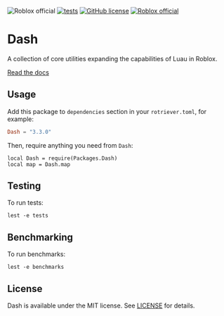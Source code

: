 ![Roblox official](https://img.shields.io/badge/Roblox%20official-black?logo=roblox)
[![tests](https://github.com/Roblox/dash-internal/actions/workflows/test.yml/badge.svg)](https://github.com/Roblox/dash-internal/actions/workflows/test.yml)
[![GitHub license](https://img.shields.io/badge/license-MIT-lightgrey.svg?style=flat)](./LICENSE.txt)
[![Roblox official](https://img.shields.io/badge/docs-website-blue)](https://roblox.github.io/dash-internal/)

# Dash

A collection of core utilities expanding the capabilities of Luau in Roblox.

[Read the docs](https://roblox.github.io/dash-internal/)

## Usage

Add this package to `dependencies` section in your `rotriever.toml`, for example:

```toml
Dash = "3.3.0"
```

Then, require anything you need from `Dash`:

```luau
local Dash = require(Packages.Dash)
local map = Dash.map
```

## Testing

To run tests:

`lest -e tests`

## Benchmarking

To run benchmarks:

`lest -e benchmarks`

## License

Dash is available under the MIT license. See [LICENSE](LICENSE.txt) for details.
